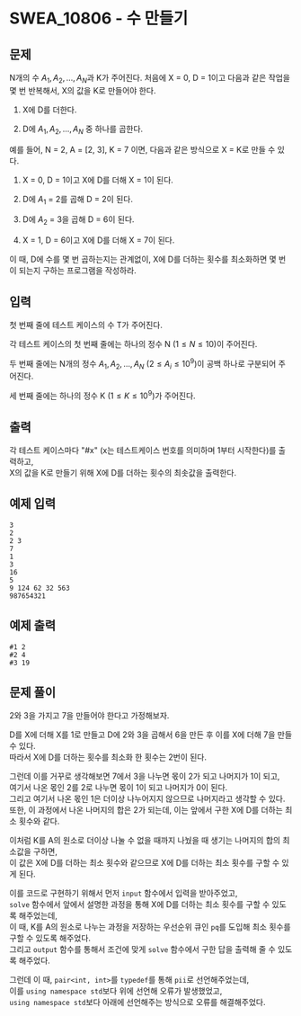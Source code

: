 # SWEA_10806 - 수 만들기

## 문제

N개의 수 $A_1, A_2, …, A_N$과 K가 주어진다. 처음에 X = 0, D = 1이고 다음과 같은 작업을 몇 번 반복해서, X의 값을 K로 만들어야 한다.

1. X에 D를 더한다.

2. D에 $A_1, A_2, …, A_N$ 중 하나를 곱한다.

예를 들어, N = 2, A = [2, 3], K = 7 이면, 다음과 같은 방식으로 X = K로 만들 수 있다.

1. X = 0, D = 1이고 X에 D를 더해 X = 1이 된다.

2. D에 $A_1$ = 2를 곱해 D = 2이 된다.

3. D에 $A_2$ = 3을 곱해 D = 6이 된다.

4. X = 1, D = 6이고 X에 D를 더해 X = 7이 된다.

이 때, D에 수를 몇 번 곱하는지는 관계없이, X에 D를 더하는 횟수를 최소화하면 몇 번이 되는지 구하는 프로그램을 작성하라.

## 입력

첫 번째 줄에 테스트 케이스의 수 T가 주어진다.

각 테스트 케이스의 첫 번째 줄에는 하나의 정수 N ($1 ≤ N ≤ 10$)이 주어진다.

두 번째 줄에는 N개의 정수 $A_1, A_2, …, A_N$ ($2 ≤ A_i ≤ 10^9$)이 공백 하나로 구분되어 주어진다.

세 번째 줄에는 하나의 정수 K ($1 ≤ K ≤ 10^9$)가 주어진다.

## 출력

각 테스트 케이스마다 "#x" (x는 테스트케이스 번호를 의미하며 1부터 시작한다)를 출력하고,  
X의 값을 K로 만들기 위해 X에 D를 더하는 횟수의 최솟값을 출력한다.

## 예제 입력

```
3
2
2 3
7
1
3
16
5
9 124 62 32 563
987654321
```

## 예제 출력

```
#1 2
#2 4
#3 19
```

## 문제 풀이

2와 3을 가지고 7을 만들어야 한다고 가정해보자.

D를 X에 더해 X를 1로 만들고 D에 2와 3을 곱해서 6을 만든 후 이를 X에 더해 7을 만들 수 있다.  
따라서 X에 D를 더하는 횟수를 최소화 한 횟수는 2번이 된다.

그런데 이를 거꾸로 생각해보면 7에서 3을 나누면 몫이 2가 되고 나머지가 1이 되고,  
여기서 나온 몫인 2를 2로 나누면 몫이 1이 되고 나머지가 0이 된다.  
그리고 여기서 나온 몫인 1은 더이상 나누어지지 않으므로 나머지라고 생각할 수 있다.  
또한, 이 과정에서 나온 나머지의 합은 2가 되는데, 이는 앞에서 구한 X에 D를 더하는 최소 횟수와 같다.

이처럼 K를 A의 원소로 더이상 나눌 수 없을 때까지 나눴을 때 생기는 나머지의 합의 최소값을 구하면,  
이 값은 X에 D를 더하는 최소 횟수와 같으므로 X에 D를 더하는 최소 횟수를 구할 수 있게 된다.

이를 코드로 구현하기 위해서 먼저 `input` 함수에서 입력을 받아주었고,  
`solve` 함수에서 앞에서 설명한 과정을 통해 X에 D를 더하는 최소 횟수를 구할 수 있도록 해주었는데,  
이 때, K를 A의 원소로 나누는 과정을 저장하는 우선순위 큐인 `pq`를 도입해 최소 횟수를 구할 수 있도록 해주었다.  
그리고 `output` 함수를 통해서 조건에 맞게 `solve` 함수에서 구한 답을 출력해 줄 수 있도록 해주었다.

그런데 이 때, `pair<int, int>`를 `typedef`를 통해 `pii`로 선언해주었는데,  
이를 `using namespace std`보다 위에 선언해 오류가 발생했었고,  
`using namespace std`보다 아래에 선언해주는 방식으로 오류를 해결해주었다.
